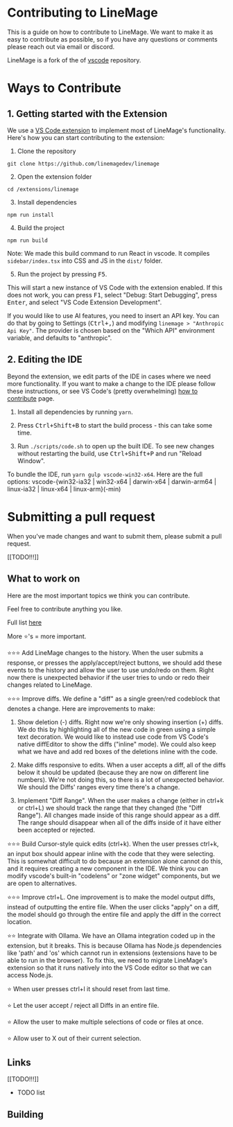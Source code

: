 
# Contributing to LineMage

This is a guide on how to contribute to LineMage. We want to make it as easy to contribute as possible, so if you have any questions or comments please reach out via email or discord.

LineMage is a fork of the of [vscode](https://github.com/microsoft/vscode) repository.
# Ways to Contribute

## 1. Getting started with the Extension

We use a [VS Code extension](https://code.visualstudio.com/api/get-started/your-first-extension) to implement most of LineMage's functionality.
Here's how you can start contributing to the extension:

1. Clone the repository

 `git clone https://github.com/linemagedev/linemage`

2. Open the extension folder

`cd /extensions/linemage`

3. Install dependencies

`npm run install`

4. Build the project

`npm run build`

Note: We made this build command to run React in vscode. It compiles `sidebar/index.tsx` into CSS and JS in the `dist/` folder.

5. Run the project by pressing <kbd>F5</kbd>.

This will start a new instance of VS Code with the extension enabled. If this does not work, you can press <kbd>F1</kbd>, select "Debug: Start Debugging", press <kbd>Enter</kbd>, and select "VS Code Extension Development".

If you would like to use AI features, you need to insert an API key. You can do that by going to Settings (<kbd>Ctrl+,</kbd>) and modifying `linemage > "Anthropic Api Key"`. The provider is chosen based on the "Which API" environment variable, and defaults to "anthropic".

## 2. Editing the IDE

Beyond the extension, we edit parts of the IDE in cases where we need more functionality. If you want to make a change to the IDE please follow these instructions, or see VS Code's (pretty overwhelming) [how to contribute](https://github.com/microsoft/vscode/wiki/How-to-Contribute) page.

1. Install all dependencies by running `yarn`.

2. Press <kbd>Ctrl+Shift+B</kbd> to start the build process - this can take some time.

3. Run `./scripts/code.sh` to open up the built IDE. To see new changes without restarting the build, use <kbd>Ctrl+Shift+P</kbd> and run "Reload Window".

To bundle the IDE, run `yarn gulp vscode-win32-x64`. Here are the full options: vscode-{win32-ia32 | win32-x64 | darwin-x64 | darwin-arm64 | linux-ia32 | linux-x64 | linux-arm}(-min)





# Submitting a pull request

When you've made changes and want to submit them, please submit a pull request.





[[TODO!!!]]




## What to work on


Here are the most important topics we think you can contribute.

Feel free to contribute anything you like.

Full list [here]([[TODO!!!]])

More ⭐'s = more important.

⭐⭐⭐ Add LineMage changes to the history. When the user submits a response, or presses the apply/accept/reject buttons, we should add these events to the history and allow the user to use undo/redo on them. Right now there is unexpected behavior if the user tries to undo or redo their changes related to LineMage.

⭐⭐⭐ Improve diffs. We define a "diff" as a single green/red codeblock that denotes a change. Here are improvements to make:

1. Show deletion (-) diffs. Right now we're only showing insertion (+) diffs. We do this by highlighting all of the new code in green using a simple text decoration. We would like to instead use code from VS Code's native diffEditor to show the diffs ("inline" mode). We could also keep what we have and add red boxes of the deletions inline with the code.

2. Make diffs responsive to edits. When a user accepts a diff, all of the diffs below it should be updated (because they are now on different line numbers). We're not doing this, so there is a lot of unexpected behavior. We should the Diffs' ranges every time there's a change.

3. Implement "Diff Range". When the user makes a change (either in ctrl+k or ctrl+L) we should track the range that they changed (the "Diff Range"). All changes made inside of this range should appear as a diff. The range should disappear when all of the diffs inside of it have either been accepted or rejected.

⭐⭐⭐ Build Cursor-style quick edits (ctrl+k). When the user presses ctrl+k, an input box should appear inline with the code that they were selecting. This is somewhat difficult to do because an extension alone cannot do this, and it requires creating a new component in the IDE. We think you can modify vscode's built-in "codelens" or "zone widget" components, but we are open to alternatives.

⭐⭐⭐ Improve ctrl+L. One improvement is to make the model output diffs, instead of outputting the entire file. When the user clicks "apply" on a diff, the model should go through the entire file and apply the diff in the correct location.


⭐⭐ Integrate with Ollama. We have an Ollama integration coded up in the extension, but it breaks. This is because Ollama has Node.js dependencies like 'path' and 'os' which cannot run in extensions (extensions have to be able to run in the browser). To fix this, we need to migrate LineMage's extension so that it runs natively into the VS Code editor so that we can access Node.js.

⭐ When user presses ctrl+l it should reset from last time.

⭐ Let the user accept / reject all Diffs in an entire file.

⭐ Allow the user to make multiple selections of code or files at once.

⭐ Allow user to X out of their current selection.




## Links

[[TODO!!!]]


- TODO list


## Building


























<!--

### Design principles

- Least amount of eye movement necessary; if user presses submit, show them the message where they submitted


### Ctrl+L (chat)




### Ctrl+K (inline edits)

- Create a new input box that takes in the user's description.

- Make it appear above each.

- The input box should appear directly above the code selection - this requires using a Zone widget.


### Core

- Migrate the LineMage extension to live natively in VS Code. There's initial work here at `linemage.contribution.ts`.

- Allow access to the VS Code extension marketplace.

- Re-write the whole file when the user clicks "Apply" and show a gray progress indicator in the BG.



### Diffs

"Diffs" are the inline green/red highlights you see to approve or reject a change.

- Diffs are not responsive to edits right now. To make them responsive, we need to update all Diffs' ranges every time there's a change.

- Right now Diffs are only shown in green as a simple text decoration. We'd like to have them work better by using code from VS Code's native diffEditor ("inline" mode).

- **Events:** On many types of events, we should reject all the current Diffs (user submits a new chat message, clicks Apply, etc).






### Ollama

- Ollama doesn't work now because its JS library depends on Node.js and uses imports like 'path', 'os', while extensions must be able to run in the browser. When we migrate the extension into the VS Code codebase, we'll be able to access Node.js and will uncomment the Ollama integration.

### Greptile

- Ideally we'd auto-detect -->
